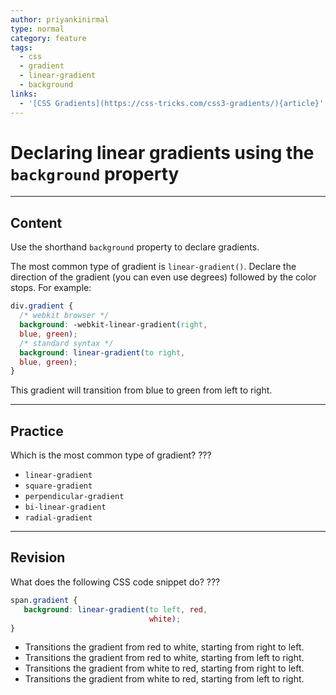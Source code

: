 ```yaml
---
author: priyankinirmal
type: normal
category: feature
tags:
  - css
  - gradient
  - linear-gradient
  - background
links:
  - '[CSS Gradients](https://css-tricks.com/css3-gradients/){article}'
---
```


# Declaring linear gradients using the `background` property


---

## Content

Use the shorthand `background` property to declare gradients.

The most common type of  gradient is `linear-gradient()`. Declare the direction of the gradient (you can even use degrees) followed by the color stops. For example:

```css
div.gradient {
  /* webkit browser */
  background: -webkit-linear-gradient(right,
  blue, green);
  /* standard syntax */
  background: linear-gradient(to right,
  blue, green);
}
```

This gradient will transition from blue to green from left to right.


---

## Practice

Which is the most common type of gradient?
???

* `linear-gradient`
* `square-gradient`
* `perpendicular-gradient`
* `bi-linear-gradient`
* `radial-gradient`


---

## Revision

What does the following CSS code snippet do? ???

```css
span.gradient {
   background: linear-gradient(to left, red,
                               white);
}
```

* Transitions the gradient from red to white, starting from right to left.
* Transitions the gradient from red to white, starting from left to right.
* Transitions the gradient from white to red, starting from right to left.
* Transitions the gradient from white to red, starting from left to right.
